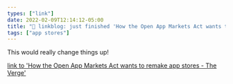 ```yaml
---
types: ["link"]
date: 2022-02-09T12:14:12-05:00
title: "🔗 linkblog: just finished 'How the Open App Markets Act wants to remake app stores - The Verge'"
tags: ["app stores"]
---
```

This would really change things up!
 
[link to 'How the Open App Markets Act wants to remake app stores - The Verge'](https://www.theverge.com/22914479/open-app-markets-act-legislation-senate-committee-markup-explained)
